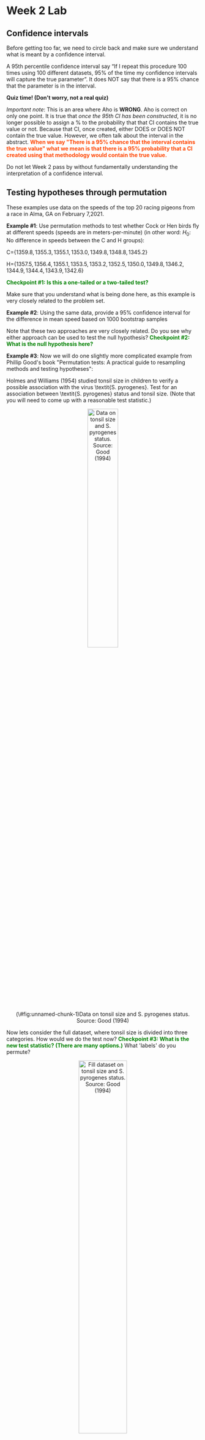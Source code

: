 Week 2 Lab
=============

Confidence intervals
-----------------------

Before getting too far, we need to circle back and make sure we understand what is meant by a confidence interval. 

A 95th percentile confidence interval say “If I repeat this procedure 100 times using 100 different datasets, 95% of the time my confidence intervals will capture the true parameter”. It does NOT say that there is a 95% chance that the parameter is in the interval.

**Quiz time! (Don't worry, not a real quiz)**

*Important note*: This is an area where Aho is **WRONG**. Aho is correct on only one point. It is true that *once the 95th CI has been constructed*, it is no longer possible to assign a $\%$ to the probability that that CI contains the true value or not. Because that CI, once created, either DOES or DOES NOT contain the true value. However, we often talk about the interval in the abstract. **<span style="color: orangered;">When we say "There is a 95$\%$ chance that the interval contains the true value" what we mean is that there is a 95$\%$ probability that a CI created using that methodology would contain the true value.</span>**

Do not let Week 2 pass by without fundamentally understanding the interpretation of a confidence interval. 

Testing hypotheses through permutation
------------------------------------

These examples use data on the speeds of the top 20 racing pigeons from a race in Alma, GA on February 7,2021. 

**Example #1**: Use permutation methods to test whether Cock or Hen birds fly at different speeds (speeds are in meters-per-minute) (in other word: $H_{0}$: No difference in speeds between the C and H groups):

C=$\{1359.8,1355.3,1355.1,1353.0,1349.8,1348.8,1345.2\}$

H=$\{1357.5,1356.4,1355.1,1353.5,1353.2,1352.5,1350.0,1349.8,1346.2,1344.9,1344.4,1343.9,1342.6\}$

**<span style="color: green;">Checkpoint #1: Is this a one-tailed or a two-tailed test?</span>**

Make sure that you understand what is being done here, as this example is very closely related to the problem set.


**Example #2**: Using the same data, provide a 95% confidence interval for the difference in mean speed based on 1000 bootstrap samples

Note that these two approaches are very closely related. Do you see why either approach can be used to test the null hypothesis? **<span style="color: green;">Checkpoint #2: What is the null hypothesis here?</span>**

**Example #3**: Now we will do one slightly more complicated example from Phillip Good's book "Permutation tests: A practical guide to resampling methods and testing hypotheses":

Holmes and Williams (1954) studied tonsil size in children to verify a possible association with the virus \textit{S. pyrogenes}. Test for an association between \textit{S. pyrogenes} status and tonsil size. (Note that you will need to come up with a reasonable test statistic.)

<div class="figure" style="text-align: center">
<img src="Table2categories.png" alt="Data on tonsil size and S. pyrogenes status. Source: Good (1994)" width="40%" />
<p class="caption">(\#fig:unnamed-chunk-1)Data on tonsil size and S. pyrogenes status. Source: Good (1994)</p>
</div>

Now lets consider the full dataset, where tonsil size is divided into three categories. How would we do the test now? **<span style="color: green;">Checkpoint #3: What is the new test statistic? (There are many options.)</span>** What 'labels' do you permute?

<div class="figure" style="text-align: center">
<img src="Table3categories.png" alt="Fill dataset on tonsil size and S. pyrogenes status. Source: Good (1994)" width="50%" />
<p class="caption">(\#fig:unnamed-chunk-2)Fill dataset on tonsil size and S. pyrogenes status. Source: Good (1994)</p>
</div>

Basics of bootstrap and jackknife
------------------------------------

To get started with bootstrap and jackknife techniques, we start by working through a very simple example. First we simulate some data


```r
x<-seq(0,9,by=1)
```

This will constutute our "data". Let's print the result of sampling with replacement to get a sense for it...


```r
table(sample(x,size=length(x),replace=T))
```

```
## 
## 0 1 3 6 7 9 
## 1 2 1 2 3 1
```

Now we will write a little script to take bootstrap samples and calculate the means of each of these bootstrap samples


```r
xmeans<-vector(length=1000)
for (i in 1:1000)
  {
  xmeans[i]<-mean(sample(x,replace=T))
  }
```

The actual number of bootstrapped samples is arbitrary *at this point* but there are ways of characterizing the precision of the bootstrap (jackknife-after-bootstrap) which might inform the number of bootstrap samples needed. *In practice*, people tend to pick some arbitrary but large number of bootstrap samples because computers are so fast that it is often easy to draw far more samples than are actually needed. When calculation of the statistic is slow (as might be the case if you are using the samples to construct a phylogeny, for example), then you would need to be more concerned with the number of bootstrap samples. 

First, lets just look at a histogram of the bootstrapped means and plot the actual sample mean on the histogram for comparison



```r
hist(xmeans,breaks=30,col="pink")
abline(v=mean(x),lwd=2)
```

<img src="Week-2-lab_files/figure-html/unnamed-chunk-6-1.png" width="672" />

Calculating bias and standard error
-----------------------------------

From these we can calculate the bias and standard deviation for the mean (which is the "statistic"):

$$
\widehat{Bias_{boot}} = \left(\frac{1}{k}\sum^{k}_{i=1}\theta^{*}_{i}\right)-\hat{\theta}
$$


```r
bias.boot<-mean(xmeans)-mean(x)
bias.boot
```

```
## [1] 0.0065
```

```r
hist(xmeans,breaks=30,col="pink")
abline(v=mean(x),lwd=5,col="black")
abline(v=mean(xmeans),lwd=2,col="yellow")
```

<img src="Week-2-lab_files/figure-html/unnamed-chunk-7-1.png" width="672" />

$$
\widehat{s.e._{boot}} = \sqrt{\frac{1}{k-1}\sum^{k}_{i=1}(\theta^{*}_{i}-\bar{\theta^{*}})^{2}}
$$


```r
se.boot<-sd(xmeans)
```

We can find the confidence intervals in two ways:

Method #1: Assume the bootstrap statistics are normally distributed


```r
LL.boot<-mean(xmeans)-1.96*se.boot #where did 1.96 come from?
UL.boot<-mean(xmeans)+1.96*se.boot
LL.boot
```

```
## [1] 2.847033
```

```r
UL.boot
```

```
## [1] 6.165967
```

Method #2: Simply take the quantiles of the bootstrap statistics


```r
quantile(xmeans,c(0.025,0.975))
```

```
##  2.5% 97.5% 
##   2.9   6.2
```

Let's compare this to what we would have gotten if we had used normal distribution theory. First we have to calculate the standard error:


```r
se.normal<-sqrt(var(x)/length(x))
LL.normal<-mean(x)-qt(0.975,length(x)-1)*se.normal
UL.normal<-mean(x)+qt(0.975,length(x)-1)*se.normal
LL.normal
```

```
## [1] 2.334149
```

```r
UL.normal
```

```
## [1] 6.665851
```

In this case, the confidence intervals we got from the normal distribution theory are too wide.

**<span style="color: green;">Checkpoint #4: Does it make sense why the normal distribution theory intervals are too wide?</span>** Because the original were were uniformly distributed, the data has higher variance than would be expected and therefore the standard error is higher than would be expected.

There are two packages that provide functions for bootstrapping, 'boot' and 'boostrap'. We will start by using the 'bootstrap' package, which was originally designed for Efron and Tibshirani's monograph on the bootstrap. 

To test the main functionality of the 'bootstrap' package, we will use the data we already have. The 'bootstrap' function requires the input of a user-defined function to calculate the statistic of interest. Here I will write a function that calculates the mean of the input values.


```r
library(bootstrap)
theta<-function(x)
  {
    mean(x)
  }
results<-bootstrap(x=x,nboot=1000,theta=theta)
results
```

```
## $thetastar
##    [1] 4.1 3.7 5.5 3.9 4.7 5.8 7.4 4.7 2.8 4.9 1.6 5.4 5.3 4.7 3.1 4.7 4.5 5.4
##   [19] 5.0 3.6 5.4 3.4 5.1 4.5 6.0 4.9 5.9 5.6 5.9 4.4 4.8 3.5 4.5 3.3 3.5 4.2
##   [37] 5.6 3.9 3.6 3.4 4.4 5.1 4.2 4.1 4.2 3.5 4.3 4.0 4.0 4.9 5.3 5.1 3.0 4.4
##   [55] 3.8 3.6 3.0 4.3 6.1 3.8 5.6 3.9 5.7 4.2 3.6 4.1 3.6 5.1 5.5 5.1 4.1 4.5
##   [73] 3.3 3.0 4.4 4.4 4.4 5.4 4.6 5.3 5.1 5.7 3.7 3.4 4.2 6.0 4.2 4.2 4.8 4.6
##   [91] 4.1 7.3 5.0 4.4 5.7 3.5 4.2 3.3 5.2 4.2 3.5 5.5 4.2 4.1 4.1 4.0 5.0 2.5
##  [109] 5.3 3.1 5.5 4.7 4.0 4.3 3.4 3.8 4.0 5.1 5.0 4.8 3.2 4.6 4.0 4.5 4.9 4.0
##  [127] 5.4 4.5 3.9 5.6 4.0 4.4 2.9 4.2 5.4 4.1 5.2 5.3 6.6 3.9 5.4 3.8 4.1 5.7
##  [145] 3.3 4.4 5.7 2.3 4.8 4.1 4.0 4.6 4.9 4.3 3.9 2.8 4.7 4.4 2.6 4.7 4.7 5.3
##  [163] 3.2 4.8 4.6 6.6 3.7 5.2 4.2 5.7 3.4 4.3 5.0 2.3 4.4 6.4 4.3 5.4 3.3 3.0
##  [181] 5.1 5.6 5.3 5.5 5.3 4.6 4.8 4.7 4.0 4.3 3.4 5.1 3.0 3.5 5.1 4.9 2.7 2.1
##  [199] 4.1 5.3 5.0 2.8 5.7 4.1 5.6 3.9 2.5 4.4 4.2 5.9 3.8 3.5 4.0 3.6 2.9 4.8
##  [217] 5.9 4.0 4.2 4.7 5.2 5.7 6.0 4.9 3.2 5.4 4.3 6.6 5.2 3.6 4.9 4.2 5.0 5.3
##  [235] 6.0 3.9 4.7 5.3 3.5 4.7 3.3 6.3 5.3 6.2 3.8 4.0 3.4 2.9 5.4 6.0 4.6 2.5
##  [253] 4.2 5.3 3.9 3.5 3.8 4.1 5.5 3.8 5.5 5.1 5.4 3.8 4.1 4.4 4.1 3.3 3.4 3.5
##  [271] 4.7 6.0 4.5 4.2 2.5 5.8 4.8 3.4 5.8 6.1 4.1 3.0 3.7 3.7 4.3 3.7 4.3 4.6
##  [289] 4.7 3.6 5.8 3.0 5.9 3.5 5.2 3.7 3.8 4.3 4.8 4.2 4.1 5.1 3.6 5.4 2.0 6.2
##  [307] 5.3 3.5 3.9 4.3 3.7 4.4 4.7 4.7 3.9 5.0 3.4 4.5 3.3 3.5 5.2 4.5 5.6 4.9
##  [325] 4.3 5.0 3.0 4.1 5.7 3.6 4.4 3.9 3.4 5.8 4.3 4.2 4.2 4.0 5.6 4.3 3.9 4.5
##  [343] 5.4 3.9 3.5 2.6 3.3 4.8 3.0 5.1 3.3 4.4 3.2 4.0 3.9 5.0 6.5 5.0 5.1 3.2
##  [361] 3.5 3.0 4.1 4.2 4.5 3.5 5.2 4.4 4.7 4.9 5.5 4.6 3.6 4.6 5.9 5.1 4.3 3.5
##  [379] 2.2 4.6 4.3 4.9 5.2 3.6 5.2 3.5 5.2 3.8 4.1 4.6 3.6 4.4 4.6 4.5 3.6 4.4
##  [397] 4.1 3.1 4.9 5.9 5.3 5.7 4.4 5.8 5.3 5.6 5.2 3.6 5.8 4.2 4.4 3.8 4.1 4.6
##  [415] 4.4 4.5 3.4 4.8 5.5 5.0 4.3 3.2 5.1 4.7 5.4 3.4 4.3 4.4 4.6 4.0 3.6 3.5
##  [433] 3.7 5.0 3.9 3.3 4.5 4.5 5.5 4.3 4.5 5.4 4.9 5.6 3.2 3.8 4.9 4.1 4.3 4.3
##  [451] 5.1 6.2 4.5 3.6 4.1 5.0 4.5 4.4 3.7 4.4 4.1 5.4 5.3 5.2 3.4 5.4 5.0 4.6
##  [469] 5.1 3.6 4.8 5.0 5.7 3.6 4.1 4.5 4.2 4.7 4.3 3.2 3.4 4.8 4.0 4.8 5.3 4.8
##  [487] 3.9 2.6 5.3 3.8 4.2 3.7 5.7 4.3 4.7 5.5 3.7 3.7 5.2 3.9 4.1 4.0 3.9 5.4
##  [505] 3.5 3.1 4.7 5.0 2.8 4.9 7.5 4.2 5.1 3.7 4.1 4.6 5.1 4.9 5.4 3.3 6.0 4.4
##  [523] 4.1 4.3 5.6 5.1 4.7 4.6 4.4 4.4 2.9 4.0 3.3 3.9 5.2 4.9 4.7 4.8 3.8 6.0
##  [541] 4.6 4.1 4.5 4.9 5.7 4.7 4.4 3.5 4.4 2.9 4.8 2.8 3.7 5.3 3.8 5.9 4.2 2.3
##  [559] 3.8 3.6 3.1 4.6 3.3 4.5 4.0 4.2 3.2 4.6 4.8 4.8 4.9 5.7 4.7 5.5 4.8 4.2
##  [577] 5.2 3.6 4.1 4.5 6.3 5.9 5.6 5.0 5.0 2.8 4.8 4.2 4.4 3.7 4.7 4.5 3.9 7.3
##  [595] 3.9 4.3 4.2 3.9 3.9 4.2 4.9 5.0 4.4 3.0 7.1 4.1 2.5 6.1 5.1 5.3 4.3 5.8
##  [613] 3.2 3.2 5.7 5.7 3.6 4.8 6.2 3.1 4.0 5.9 5.2 3.2 4.8 5.0 4.5 6.1 3.5 2.9
##  [631] 3.1 5.0 6.0 5.0 5.1 3.8 3.5 4.9 5.7 4.3 3.9 5.1 3.8 4.7 4.7 2.9 4.8 5.0
##  [649] 5.2 5.8 4.8 6.2 3.8 2.7 5.1 4.0 5.4 5.8 3.1 5.3 4.1 3.4 5.0 5.2 3.5 6.8
##  [667] 4.3 5.8 5.2 5.3 4.1 4.4 5.4 3.5 4.6 4.2 4.6 5.9 5.0 4.4 5.3 4.1 5.8 2.9
##  [685] 4.7 4.7 4.7 5.5 2.6 4.8 4.5 5.2 5.8 3.9 4.4 2.1 3.2 5.7 3.9 4.4 4.0 3.8
##  [703] 4.6 5.7 5.1 5.3 5.0 3.6 3.3 4.3 5.2 3.7 4.8 3.9 4.0 4.1 5.2 4.8 5.2 3.6
##  [721] 4.7 4.2 5.7 4.4 4.0 4.3 4.0 5.1 4.6 5.1 3.4 5.0 5.4 4.2 5.5 2.6 4.6 4.0
##  [739] 5.3 5.0 4.6 5.0 4.8 4.6 6.5 4.2 4.5 5.7 3.4 5.3 3.4 4.8 4.2 3.5 5.6 3.4
##  [757] 4.6 2.2 4.2 4.7 3.4 4.1 4.7 4.2 4.7 5.6 6.5 4.2 6.6 4.5 3.1 4.2 2.4 4.7
##  [775] 3.9 3.9 3.6 2.4 4.8 4.3 4.4 4.3 3.7 3.9 5.1 4.4 5.5 6.4 5.3 3.1 4.5 5.6
##  [793] 5.4 4.6 4.4 2.4 4.5 4.0 5.7 2.7 2.9 5.3 5.4 5.5 4.5 5.5 4.4 3.9 4.0 2.9
##  [811] 5.2 5.1 5.5 2.9 5.0 4.8 4.9 2.9 2.6 5.3 4.9 5.3 5.2 4.5 3.7 5.4 3.4 5.6
##  [829] 3.6 5.0 4.3 5.1 5.5 4.6 4.0 4.8 4.9 3.2 4.6 4.7 4.9 4.7 5.5 3.0 2.7 6.2
##  [847] 5.1 4.0 4.7 4.0 6.1 4.3 3.7 2.8 3.0 5.9 4.3 3.4 5.1 5.0 7.1 4.4 4.8 3.9
##  [865] 3.5 5.2 4.2 3.2 4.1 5.7 5.4 4.8 5.4 3.7 5.7 3.9 4.4 4.3 5.9 5.2 5.3 5.9
##  [883] 3.2 4.9 2.5 4.8 2.8 3.1 4.6 2.6 4.4 3.9 4.6 3.3 4.6 4.3 4.7 5.8 3.5 3.6
##  [901] 5.3 4.4 4.7 3.4 4.7 2.9 5.2 5.4 4.2 4.1 5.5 5.7 5.7 5.1 3.4 4.6 5.1 4.2
##  [919] 3.8 6.4 3.3 4.4 3.8 5.0 4.0 5.1 5.2 5.2 4.2 5.1 4.8 5.1 3.4 4.6 5.5 4.0
##  [937] 5.5 6.1 3.6 4.2 3.3 4.1 6.2 4.0 4.4 4.7 3.4 4.4 5.5 4.2 6.1 5.6 4.4 4.7
##  [955] 3.7 4.6 4.5 3.9 5.3 3.7 3.3 3.0 3.2 3.8 4.8 4.3 4.5 4.8 5.1 2.4 4.1 4.3
##  [973] 3.9 3.9 3.6 2.4 6.0 3.9 4.7 5.3 3.4 6.2 4.9 3.8 4.7 4.7 5.4 3.2 3.6 5.2
##  [991] 3.7 4.8 2.4 3.9 5.0 4.6 4.5 4.4 4.6 3.3
## 
## $func.thetastar
## NULL
## 
## $jack.boot.val
## NULL
## 
## $jack.boot.se
## NULL
## 
## $call
## bootstrap(x = x, nboot = 1000, theta = theta)
```

```r
quantile(results$thetastar,c(0.025,0.975))
```

```
##  2.5% 97.5% 
##   2.6   6.2
```

Notice that we get exactly what we got last time. This illustrates an important point, which is that the bootstrap functions are often no easier to use than something you could write yourself.

You can also define a function of the bootstrapped statistics (we have been calling this theta) to pull out immediately any summary statistics you are interested in from the bootstrapped thetas.

Here I will write a function that calculates the bias of my estimate of the mean (which is 4.5 [i.e. the mean of the number 0,1,2,3,4,5,6,7,8,9])


```r
bias<-function(x)
  {
  mean(x)-4.5
  }
results<-bootstrap(x=x,nboot=1000,theta=theta,func=bias)
results
```

```
## $thetastar
##    [1] 5.1 4.2 4.0 4.2 4.9 4.7 6.0 3.8 3.3 5.7 5.8 4.7 5.8 4.2 5.8 3.9 4.2 3.8
##   [19] 4.5 4.9 3.5 4.9 5.3 4.9 3.5 2.6 5.4 3.9 3.8 5.6 4.8 3.1 4.5 4.9 4.5 4.3
##   [37] 4.2 4.5 4.7 3.3 4.5 2.9 5.2 4.1 3.3 2.9 5.7 5.4 5.0 4.3 4.1 4.5 4.1 3.6
##   [55] 3.9 6.2 4.7 6.0 4.6 4.5 4.0 3.8 5.5 5.0 4.6 4.0 2.7 5.2 3.2 3.1 5.3 6.3
##   [73] 5.5 4.1 3.2 4.7 3.6 5.0 5.4 5.4 4.2 3.1 4.7 5.0 4.7 4.8 4.5 3.8 3.7 4.7
##   [91] 4.2 4.3 4.8 5.9 4.3 4.7 5.8 4.9 3.2 4.0 5.4 3.6 3.0 3.9 5.4 3.6 4.8 4.8
##  [109] 4.8 4.2 4.1 6.2 4.3 3.8 3.7 5.3 3.3 2.8 4.7 4.7 3.0 5.2 4.2 6.1 3.5 4.7
##  [127] 4.3 4.3 4.7 4.9 4.0 5.2 5.3 4.6 5.0 5.3 4.4 3.6 3.5 4.7 3.0 4.6 7.0 4.7
##  [145] 2.8 3.7 4.5 3.1 4.7 4.4 5.0 5.0 4.4 4.9 3.9 4.0 5.6 3.8 4.7 4.9 5.8 2.8
##  [163] 4.2 4.5 4.2 3.3 3.1 3.9 4.4 4.5 5.7 5.1 4.4 5.2 3.3 3.1 3.4 4.7 5.3 4.4
##  [181] 3.2 4.4 3.2 4.7 5.6 4.9 5.5 3.1 4.0 4.7 1.8 4.9 4.5 4.2 4.6 5.1 4.2 4.5
##  [199] 3.6 5.9 6.0 5.7 4.4 4.4 3.3 4.8 3.5 4.4 5.6 4.6 4.0 4.8 4.8 3.6 5.1 4.6
##  [217] 4.4 3.7 5.1 5.2 5.7 3.3 4.8 4.9 4.2 5.3 3.3 5.0 4.8 5.0 3.0 5.8 5.5 5.1
##  [235] 6.6 3.9 5.6 4.5 5.5 2.7 2.7 3.9 4.8 3.8 4.2 4.9 5.1 5.0 4.7 5.2 4.3 4.6
##  [253] 6.0 3.7 5.2 3.1 3.9 4.4 3.5 2.0 5.2 3.5 3.9 2.9 3.7 5.9 5.2 5.1 6.9 4.4
##  [271] 4.0 4.1 5.7 3.7 3.5 4.9 4.7 5.6 5.9 3.9 5.0 3.3 7.0 5.4 3.8 4.1 4.8 3.6
##  [289] 4.3 3.1 4.5 4.9 6.2 5.9 5.5 4.0 4.2 3.8 4.6 3.1 3.3 4.5 5.4 3.4 4.8 4.9
##  [307] 4.0 3.1 4.1 5.3 3.6 3.7 3.5 4.1 4.2 4.4 2.5 4.0 4.8 3.6 5.1 3.8 3.5 4.5
##  [325] 4.8 6.1 5.6 5.3 4.9 4.8 3.7 4.9 4.8 5.2 4.4 3.6 5.7 4.8 5.0 3.2 3.9 3.8
##  [343] 5.6 5.0 4.4 5.0 3.8 5.6 5.5 5.8 4.9 6.6 4.3 4.2 4.4 3.9 3.8 6.1 6.1 3.9
##  [361] 5.3 4.7 4.8 3.5 5.2 4.7 4.1 4.6 3.0 3.4 4.1 5.6 4.3 5.0 4.2 4.4 3.5 2.9
##  [379] 5.0 5.7 4.3 5.5 4.5 6.5 4.3 4.3 3.7 4.4 5.9 3.2 4.6 5.6 4.8 5.5 3.4 4.3
##  [397] 5.1 5.0 4.8 4.4 5.1 5.5 5.0 5.7 5.2 4.2 4.3 4.3 5.1 3.6 1.9 4.5 4.6 4.3
##  [415] 5.0 5.6 4.9 4.0 4.6 4.1 3.4 5.6 5.0 5.4 3.3 5.3 3.0 4.9 3.7 4.8 4.7 4.6
##  [433] 4.4 3.4 4.5 6.0 3.8 6.7 4.2 4.8 5.1 4.4 4.0 4.3 5.3 3.4 4.2 4.0 4.3 4.4
##  [451] 3.9 4.6 3.6 4.7 4.6 4.2 3.6 4.0 4.3 4.4 5.7 4.9 6.0 5.8 4.9 5.6 4.6 3.8
##  [469] 4.1 5.5 4.9 4.8 4.4 4.5 4.3 4.9 5.2 4.6 4.3 2.9 4.2 4.2 4.3 5.2 5.5 4.3
##  [487] 4.8 6.0 4.9 4.8 3.8 3.0 4.7 5.4 5.5 5.2 5.1 5.9 3.4 5.7 5.0 5.1 4.0 5.0
##  [505] 3.4 3.2 2.8 5.4 4.1 5.4 2.9 4.5 4.0 4.7 3.6 4.3 4.9 3.8 5.8 6.5 3.6 4.5
##  [523] 4.3 3.7 4.4 5.0 5.4 4.3 5.1 4.6 4.2 2.1 3.7 3.1 4.2 5.0 4.7 5.3 4.8 3.4
##  [541] 3.4 4.5 5.4 4.1 5.1 5.7 4.9 4.9 4.0 4.1 3.8 5.1 3.8 4.3 3.2 4.3 3.1 4.4
##  [559] 5.6 3.6 5.1 4.4 5.8 4.8 5.4 6.3 5.0 3.4 4.7 3.8 5.6 3.4 4.2 4.5 3.4 4.7
##  [577] 3.5 4.6 4.9 4.8 4.1 4.8 6.0 4.1 5.0 5.4 7.5 5.2 4.7 5.0 3.7 5.3 4.8 2.5
##  [595] 5.0 6.4 5.5 4.4 4.5 4.0 5.0 5.9 5.3 4.5 5.2 6.1 2.9 3.6 4.2 4.9 4.6 3.3
##  [613] 4.9 4.5 5.2 4.0 5.8 4.6 4.8 4.5 4.9 4.0 3.7 4.1 4.8 4.7 5.3 3.5 6.4 5.0
##  [631] 4.3 6.3 4.6 4.0 6.2 2.4 5.6 4.2 4.8 4.1 4.1 3.7 5.1 5.5 3.9 4.7 5.1 5.5
##  [649] 3.5 4.9 3.5 6.4 3.2 4.1 5.1 5.3 5.7 2.3 4.1 5.1 5.1 5.8 5.3 4.9 5.1 2.0
##  [667] 5.0 3.8 6.4 4.7 4.8 2.5 4.9 3.3 4.9 3.7 4.1 5.4 4.9 5.3 5.2 4.5 2.4 4.0
##  [685] 4.4 2.5 4.2 4.9 3.6 4.2 2.7 3.7 3.2 5.0 3.7 4.9 3.2 5.3 5.3 4.4 5.9 2.4
##  [703] 6.0 4.3 5.2 4.7 3.2 3.6 5.4 4.0 5.9 4.8 5.6 4.6 4.4 4.1 4.9 4.1 4.2 2.8
##  [721] 5.3 3.3 4.8 3.0 3.7 4.4 4.2 5.4 4.5 4.6 3.4 3.8 6.4 3.9 5.0 2.4 4.8 3.4
##  [739] 5.1 6.1 4.9 2.4 4.9 3.8 5.3 5.5 3.8 4.7 5.5 4.7 5.4 4.2 4.4 4.1 5.5 4.4
##  [757] 5.8 4.1 3.8 3.8 5.5 3.9 4.0 4.6 4.0 3.5 4.6 3.8 6.8 3.8 5.5 4.5 3.7 5.1
##  [775] 2.8 4.9 5.6 5.5 4.2 4.4 5.9 4.5 4.1 4.2 4.4 4.4 5.5 4.6 4.9 3.8 3.4 4.0
##  [793] 5.2 6.4 4.0 4.3 4.1 5.3 3.8 5.2 4.7 3.2 4.6 4.6 5.4 4.4 3.8 5.6 3.4 6.0
##  [811] 5.0 3.8 5.5 5.1 4.6 5.8 4.8 3.7 5.4 4.8 4.4 4.3 3.9 4.5 5.1 5.2 3.9 5.3
##  [829] 5.6 4.7 4.9 5.3 3.8 4.9 4.3 4.2 5.3 5.6 6.3 4.9 3.3 4.9 4.3 5.6 4.5 5.7
##  [847] 4.3 4.3 5.3 4.8 5.9 5.8 4.7 4.0 3.0 3.8 4.1 5.6 3.4 5.2 3.3 5.1 4.4 3.6
##  [865] 4.7 4.5 4.6 5.7 4.9 4.6 4.5 4.3 5.6 3.6 5.0 6.0 5.4 5.5 3.9 5.1 5.7 5.3
##  [883] 5.3 5.2 4.6 4.3 5.5 3.1 4.2 3.0 3.8 3.7 3.6 5.0 3.6 3.2 4.0 5.3 3.8 3.4
##  [901] 4.8 4.5 4.4 3.5 3.5 5.0 3.9 4.8 2.6 5.5 4.6 5.9 4.8 5.1 3.6 3.6 4.1 4.2
##  [919] 5.3 5.2 6.0 4.6 5.3 4.9 5.1 4.0 4.1 3.9 5.4 4.0 4.0 3.8 4.8 4.7 4.8 4.2
##  [937] 5.7 5.8 4.3 4.9 4.9 5.3 4.9 5.2 3.6 3.6 2.8 5.6 4.9 3.7 4.7 4.9 5.8 4.3
##  [955] 5.1 5.7 4.4 3.9 6.0 5.4 4.4 5.2 5.3 3.4 5.7 5.9 6.0 4.4 3.5 4.5 4.1 4.2
##  [973] 6.2 4.4 2.1 5.3 2.8 3.7 3.7 3.7 5.7 3.2 5.6 3.5 3.6 6.0 3.8 3.7 5.5 4.5
##  [991] 4.6 4.5 6.0 5.8 4.1 4.2 4.3 3.6 5.1 2.6
## 
## $func.thetastar
## [1] 0.027
## 
## $jack.boot.val
##  [1]  0.51117479  0.42215385  0.29002695  0.17598870  0.06950147 -0.07804154
##  [7] -0.10802292 -0.19732938 -0.33537604 -0.47753165
## 
## $jack.boot.se
## [1] 0.9242802
## 
## $call
## bootstrap(x = x, nboot = 1000, theta = theta, func = bias)
```

Compare this to 'bias.boot' (our result from above). Why might it not be the same? Try running the same section of code several times. See how the value of the bias ($func.thetastar) jumps around? We should not be surprised by this because we can look at the jackknife-after-bootstrap estimate of the standard error of the function (in this case, that function is the bias) and we can see that it is not so small that we wouldn't expect some variation in these values.

Remember, everything we have discussed today are estimates. The statistic as applied to your data will change with new data, as will the standard error, the confidence intervals - everything! All of these values have sampling distributions and are subject to change if you repeated the procedure with new data.

Note that we can calculate any function of $\theta^{*}$. A simple example would be the 72nd percentile:


```r
perc72<-function(x)
  {
  quantile(x,probs=c(0.72))
  }
results<-bootstrap(x=x,nboot=1000,theta=theta,func=perc72)
results
```

```
## $thetastar
##    [1] 3.6 4.3 5.2 3.6 4.2 4.2 4.1 4.8 3.2 3.9 5.6 4.1 4.4 3.5 4.7 4.3 4.5 4.3
##   [19] 3.8 4.5 5.7 4.6 4.6 4.3 4.5 5.2 4.6 5.1 4.1 4.6 4.3 4.6 6.1 6.0 5.6 4.4
##   [37] 5.2 5.3 5.1 4.9 4.3 3.8 5.3 4.4 4.6 5.2 5.1 6.8 5.9 4.2 4.7 3.2 6.4 5.2
##   [55] 3.3 4.1 5.1 3.9 5.9 5.0 4.4 6.2 6.2 3.5 3.1 4.7 6.3 4.9 3.2 5.4 3.8 4.5
##   [73] 2.6 3.4 4.4 4.7 5.5 4.9 4.6 3.9 3.6 5.2 4.1 2.8 3.6 3.9 2.8 3.9 3.4 4.6
##   [91] 4.6 4.6 3.5 3.8 2.9 3.7 5.4 5.0 5.5 3.6 3.7 5.5 3.6 3.2 4.7 5.0 4.4 4.5
##  [109] 4.0 5.4 4.8 4.5 4.1 4.5 4.9 3.9 4.3 2.0 3.4 3.8 3.7 3.1 4.8 3.9 3.4 5.7
##  [127] 4.0 5.2 3.5 2.1 4.5 4.9 5.8 4.3 5.6 3.8 3.1 6.1 4.1 6.0 4.2 3.9 6.0 5.0
##  [145] 4.6 5.0 4.7 6.0 4.9 4.9 5.9 4.3 5.2 4.3 4.2 5.6 4.8 3.2 5.4 3.8 5.7 4.9
##  [163] 3.6 4.0 5.1 3.4 5.5 4.3 4.4 4.3 4.9 3.4 4.1 3.9 4.5 5.5 4.8 3.8 5.4 5.0
##  [181] 6.4 4.6 4.9 3.8 4.0 4.4 4.9 2.3 4.7 3.8 4.6 5.8 5.4 5.5 4.6 6.0 4.8 6.7
##  [199] 4.8 5.1 4.3 5.8 6.2 6.4 4.6 4.1 4.3 3.5 5.2 6.0 4.5 4.9 3.1 3.7 3.1 3.3
##  [217] 3.9 5.4 4.8 4.4 6.4 4.5 3.2 3.5 4.2 5.5 4.5 2.0 4.0 3.7 3.5 3.5 4.2 5.1
##  [235] 4.7 4.5 3.7 4.9 2.6 4.6 6.9 2.9 4.6 4.9 4.3 6.6 5.6 3.5 6.5 5.4 4.9 4.5
##  [253] 3.4 4.7 5.7 3.2 2.7 4.4 4.3 4.6 4.3 3.6 3.6 5.4 4.6 4.7 4.2 3.8 5.8 4.1
##  [271] 3.3 3.4 3.6 5.1 3.4 5.2 5.2 5.5 5.6 4.9 4.5 3.3 7.0 2.4 4.7 4.3 3.1 4.4
##  [289] 4.2 3.5 5.1 6.1 4.6 6.5 3.0 4.7 4.1 4.6 4.7 5.7 6.3 4.7 6.1 3.6 4.7 5.0
##  [307] 3.5 6.3 4.4 3.3 5.1 6.5 4.0 4.4 2.7 5.4 4.3 4.4 4.2 4.4 6.0 4.9 4.6 4.3
##  [325] 4.3 2.7 3.4 5.3 3.8 4.6 4.6 4.0 4.6 4.7 4.8 4.6 4.7 5.1 3.2 3.3 3.9 4.0
##  [343] 6.1 3.6 4.1 5.3 4.4 4.3 3.9 4.5 3.6 5.4 3.9 4.7 3.7 5.2 4.5 4.5 3.6 4.8
##  [361] 4.9 4.7 3.5 4.1 4.5 4.5 5.3 4.2 5.4 4.2 4.2 4.4 4.9 5.7 2.9 6.9 5.0 4.2
##  [379] 4.5 4.5 4.0 5.5 3.3 3.6 5.6 4.5 4.5 3.2 4.4 4.0 4.7 4.7 4.4 5.8 4.8 5.3
##  [397] 3.3 5.0 3.4 4.1 3.7 3.9 5.9 5.3 2.8 3.4 3.8 4.5 3.1 3.5 3.3 5.4 4.5 3.1
##  [415] 5.7 6.0 6.8 5.0 4.8 4.5 5.1 3.6 3.3 3.9 4.3 4.3 3.4 5.8 5.2 5.2 3.9 6.0
##  [433] 3.2 3.7 5.9 3.4 3.9 6.1 4.3 2.8 4.8 4.7 4.1 4.9 6.2 5.7 5.4 4.4 5.0 4.1
##  [451] 4.6 5.4 4.0 4.4 4.7 3.3 5.5 4.4 4.5 3.4 5.2 4.4 5.7 3.9 3.5 4.8 4.1 4.2
##  [469] 3.3 4.0 5.1 5.1 5.6 5.2 5.4 2.9 6.2 5.1 3.8 4.3 4.9 2.7 4.6 4.5 4.2 4.3
##  [487] 4.5 6.5 3.9 5.1 4.6 3.6 5.5 5.1 1.7 4.6 4.9 5.1 5.0 4.3 4.8 4.8 5.2 4.2
##  [505] 5.6 5.0 2.2 5.0 5.5 3.8 3.8 4.5 3.5 4.7 4.1 4.8 3.3 2.4 4.4 3.7 4.4 5.5
##  [523] 4.8 3.3 4.7 4.0 3.8 4.1 5.0 5.1 5.8 4.8 4.9 4.4 5.1 4.4 5.0 4.0 4.1 6.1
##  [541] 3.6 3.9 5.4 4.7 5.7 4.3 5.4 3.9 5.7 3.5 4.5 4.4 4.7 3.7 5.4 5.3 6.0 4.1
##  [559] 6.4 3.6 4.4 4.7 5.3 4.7 6.2 4.5 4.5 6.5 4.5 4.5 4.1 4.0 4.9 3.3 5.2 3.9
##  [577] 3.5 5.7 6.4 5.7 3.8 3.8 2.7 3.4 4.5 4.3 5.1 4.8 4.4 3.4 4.3 6.0 6.2 4.1
##  [595] 3.5 3.8 4.6 3.1 4.6 3.7 3.0 5.4 4.2 2.3 3.6 2.2 4.4 5.1 5.5 3.5 5.6 4.3
##  [613] 5.2 3.7 4.4 5.9 3.6 3.9 4.0 4.3 4.1 4.1 3.0 4.9 5.0 6.0 4.9 3.9 2.6 4.4
##  [631] 5.2 6.4 4.3 5.3 3.8 4.0 4.2 3.3 4.4 5.0 5.9 5.3 6.1 4.0 4.6 5.5 3.2 4.0
##  [649] 3.5 3.9 4.8 5.1 4.2 4.0 4.4 5.6 3.1 3.4 3.5 4.6 3.6 4.5 4.8 3.6 5.0 3.0
##  [667] 3.1 2.8 3.8 4.8 4.4 4.1 4.2 6.2 4.2 4.4 4.0 4.4 5.7 4.9 4.9 4.4 6.4 5.4
##  [685] 4.2 4.8 3.2 4.9 3.3 5.5 4.3 4.7 5.2 5.2 6.0 5.0 5.4 5.8 4.5 5.1 4.4 4.3
##  [703] 4.0 4.0 5.1 4.1 4.9 5.5 5.0 4.9 5.8 4.7 4.6 4.9 4.4 4.7 4.2 3.6 4.7 6.1
##  [721] 5.5 4.9 3.3 4.4 6.0 3.4 3.7 3.3 4.9 5.8 6.7 4.5 5.4 4.1 4.4 5.4 4.3 3.8
##  [739] 6.1 5.7 4.5 5.1 5.9 5.8 4.0 3.6 4.5 4.7 6.5 4.7 4.9 3.9 4.1 4.8 3.6 3.4
##  [757] 4.2 4.3 4.5 4.1 5.4 4.5 2.4 3.5 5.9 4.4 5.1 5.3 2.9 4.5 4.8 4.6 3.4 6.7
##  [775] 3.8 3.3 7.0 4.5 4.1 4.8 6.1 2.3 5.3 3.4 5.3 4.2 5.0 4.9 6.1 4.4 3.7 4.5
##  [793] 4.4 4.6 6.6 3.2 5.4 3.8 3.9 4.2 2.7 5.5 5.3 3.6 5.6 3.9 4.3 4.5 5.2 3.8
##  [811] 3.7 3.8 3.8 4.1 5.8 7.1 5.4 4.7 4.2 4.9 4.0 6.3 5.7 4.8 4.2 5.3 4.1 4.8
##  [829] 4.1 4.3 6.1 4.0 4.2 5.6 4.4 6.5 3.7 4.9 5.3 4.0 3.6 3.2 2.3 4.9 4.4 4.4
##  [847] 2.8 3.4 4.4 5.0 3.2 5.2 4.5 4.0 5.4 5.1 4.4 3.7 3.8 4.7 4.8 4.1 3.9 3.7
##  [865] 4.6 4.6 4.9 4.4 4.4 5.5 3.1 4.8 5.0 6.0 3.7 2.3 3.2 5.8 4.5 4.5 4.7 4.0
##  [883] 6.3 4.2 5.1 3.5 5.1 6.1 5.5 3.1 6.5 3.9 4.2 5.5 4.5 4.5 4.3 5.1 2.8 4.8
##  [901] 3.4 4.5 4.9 6.0 3.3 4.7 3.3 3.6 4.2 3.9 4.9 5.8 2.4 5.3 5.6 4.3 5.0 3.7
##  [919] 4.1 6.0 4.4 5.8 5.1 5.5 3.9 1.5 5.5 4.9 4.9 4.1 4.6 3.9 3.2 3.7 4.3 3.2
##  [937] 4.6 5.2 4.5 6.0 4.2 3.0 3.8 4.7 5.9 5.2 4.4 5.3 3.3 4.4 4.5 3.5 3.5 3.7
##  [955] 5.2 3.5 5.0 6.1 4.5 4.7 4.5 5.2 5.5 3.7 4.9 4.5 4.3 5.7 5.2 4.3 7.1 2.4
##  [973] 3.8 6.7 3.9 6.0 4.5 3.2 5.3 5.7 4.9 4.0 2.5 5.3 5.2 4.3 3.6 2.5 4.2 4.8
##  [991] 5.4 5.1 4.7 4.7 5.9 4.7 4.3 4.1 6.3 2.9
## 
## $func.thetastar
## 72% 
##   5 
## 
## $jack.boot.val
##  [1] 5.50 5.60 5.22 5.40 5.20 5.10 4.80 4.70 4.60 4.50
## 
## $jack.boot.se
## [1] 1.110389
## 
## $call
## bootstrap(x = x, nboot = 1000, theta = theta, func = perc72)
```

On Tuesday we went over an example in which we bootstrapped the correlation coefficient between LSAT scores and GPA. To do that, we sampled pairs of (LSAT,GPA) data with replacement. Here is a little script that would do something like that using (X,Y) data that are independently drawn from the normal distribution


```r
xdata<-matrix(rnorm(30),ncol=2)
```

Everyone's data is going to be different. With such a small sample size, it would be easy to get a positive or negative correlation by random change, but on average across everyone's datasets, there should be zero correlation because the two columns are drawn independently.


```r
n<-15
theta<-function(x,xdata)
  {
  cor(xdata[x,1],xdata[x,2])
  }
results<-bootstrap(x=1:n,nboot=50,theta=theta,xdata=xdata) 
#NB: xdata is passed to the theta function, not needed for bootstrap function itself
```

Notice the parameters that get passed to the 'bootstrap' function are: (1) the indexes which will be sampled with replacement. This is different that the raw data but the end result is the same because both the indices and the raw data get passed to the function 'theta' (2) the number of bootrapped samples (in this case 50) (3) the function to calculate the statistic (4) the raw data.

Lets look at a histogram of the bootstrapped statistics $\theta^{*}$ and draw a vertical line for the statistic as applied to the original data.


```r
hist(results$thetastar,breaks=30,col="pink")
abline(v=cor(xdata[,1],xdata[,2]),lwd=2)
```

<img src="Week-2-lab_files/figure-html/unnamed-chunk-17-1.png" width="672" />

Parametric bootstrap
---------------------

Let's do one quick example of a parametric bootstrap. We haven't introduced distributions yet (except for the Gaussian, or Normal, distribution, which is the most familiar), so lets spend a few minutes exploring the Gamma distribution, just so we have it to work with for testing out parametric bootstrap. All we need to know is that the Gamma distribution is a continuous, non-negative distribution that takes two parameters, which we call "shape" and "rate". Lets plot a few examples just to see what a Gamma distribution looks like. (Note that the Gamma distribution can be parameterized by "shape" and "rate" OR by "shape" and "scale", where "scale" is just 1/"rate". R will allow you to use either (shape,rate) or (shape,scale) as long as you specify which you are providing.

<img src="Week-2-lab_files/figure-html/unnamed-chunk-18-1.png" width="672" />


Let's generate some fairly sparse data from a Gamma distribution


```r
original.data<-rgamma(10,3,5)
```

and calculate the skew of the data using the R function 'skewness' from the 'moments' package. 


```r
library(moments)
theta<-skewness(original.data)
head(theta)
```

```
## [1] 0.8686341
```

What is skew? Skew describes how assymetric a distribution is. A distribution with a positive skew is a distribution that is "slumped over" to the right, with a right tail that is longer than the left tail. Alternatively, a distribution with negative skew has a longer left tail. Here we are just using it for illustration, as a property of a distribution that you may want to estimate using your data.

Lets use 'fitdistr' to fit a gamma distribution to these data. This function is an extremely handy function that takes in your data, the name of the distribution you are fitting, and some starting values (for the estimation optimizer under the hood), and it will return the parameter values (and their standard errors). We will learn in a couple weeks how R is doing this, but for now we will just use it out of the box. (Because we generated the data, we happen to know that the data are gamma distributed. In general we wouldn't know that, and we will see in a second that our assumption about the shape of the data really does make a difference.)


```r
library(MASS)
fit<-fitdistr(original.data,dgamma,list(shape=1,rate=1))
# fit<-fitdistr(original.data,"gamma")
# The second version would also work.
fit
```

```
##     shape       rate  
##   6.207697   9.166483 
##  (2.704855) (4.160071)
```

Now lets sample with replacement from this new distribution and calculate the skewness at each step:


```r
results<-c()
for (i in 1:1000)
  {
  x.star<-rgamma(length(original.data),shape=fit$estimate[1],rate=fit$estimate[2])
  results<-c(results,skewness(x.star))
  }
head(results)
```

```
## [1] 0.2852967 0.4702354 1.2131310 0.1419910 0.7088664 0.4370629
```

```r
hist(results,breaks=30,col="pink",ylim=c(0,1),freq=F)
```

<img src="Week-2-lab_files/figure-html/unnamed-chunk-22-1.png" width="672" />

Now we have the bootstrap distribution for skewness (the $\theta^{*}$ s), we can compare that to the equivalent non-parametric bootstrap:


```r
results2<-bootstrap(x=original.data,nboot=1000,theta=skewness)
results2
```

```
## $thetastar
##    [1] -0.2281600535  0.7526121156  0.3939417583  0.6775455697  0.8352716907
##    [6]  0.6825368006  0.9705013694  0.7067122693  0.6261517734  0.9716859874
##   [11]  0.5113976099  0.6466320606  0.6620855929  1.7194246161  0.5894667928
##   [16]  0.2935179992  0.5568293571 -0.0780601793  0.4906979423  0.5406743598
##   [21]  0.7855487773  0.3394269216  0.5043831460  0.6765422539  0.5022681294
##   [26]  1.6669431194  1.1535408900  0.7590905105  0.7146204699  2.0118967447
##   [31] -0.3515523289  0.6618121379  0.9139955202  0.8811346861  1.1578297611
##   [36]  0.0658074540  0.1305522222  0.6207732756 -0.1892755306  0.5877573151
##   [41]  0.8674189654  1.4177188837  2.1101978839  2.1962180579  0.1758235964
##   [46]  1.1165863133  0.7501507248 -0.4417990950  0.0685091602  0.6488003943
##   [51]  0.5109836142  0.1180237300  0.9643172434 -0.3895127054 -0.3837864794
##   [56]  0.7187723650  0.8210636169  1.2647437070  0.7501555697  1.6121740177
##   [61]  0.3147384170  0.0343700400  0.6225433441  1.2753086922  1.3307561757
##   [66]  1.2346032717  1.2108755264  0.3656786321  0.3032837254  1.7788490189
##   [71]  0.2562407344  1.3393311516  0.2603298902  0.5164243453  1.3223373028
##   [76]  0.6396587411  0.8906398835  0.6114575786  0.6065598963  0.1943373342
##   [81]  0.4600363688  1.2169451997  0.0401479891  0.3631686853  0.9184259908
##   [86]  0.8519566519  0.7621593756  0.1501744736  2.0895941943  1.0753808294
##   [91]  1.0317605077  0.5723826114  0.6837510363  0.6546927318  1.2789988062
##   [96]  0.2205653538  0.7943600198  0.6866155824  0.6673815576  1.1557114148
##  [101] -0.1798946282  2.4767800488 -0.0307045457  1.2625486035  0.4300399528
##  [106] -0.4709958099  0.3680773519  0.4431202130  0.2313663397  0.9419527991
##  [111]  1.8410652959  0.7044753003  0.5245498291  0.9397258587  1.1446117143
##  [116]  0.3291187760  1.2708146499  1.7679879787  1.2669700461  0.9487993428
##  [121]  0.5064083849  0.4160260023  0.6278982319  0.5162647927  0.9495338686
##  [126]  0.7511571215  1.2700344914  1.5617686574  1.0713732592  1.2031768066
##  [131]  2.0356121075  0.6554784955  1.2068498761  0.4564850393  1.2021791213
##  [136]  0.3298950983  0.4645144643  0.2012148496  0.1624441546  0.8921887438
##  [141]  1.5865902840  1.3006948006  1.0270519491  0.3735661791  0.7232387545
##  [146]  0.4527921699  1.3052142636  0.4626205927  0.8473883349  1.4627154774
##  [151]  1.4522446629  0.8042909139  0.1947456820  0.8599680847  1.3941586686
##  [156]  1.5660768245  1.2659879248  0.1488339655  1.0875672445  0.5291562054
##  [161]  0.2253021065  0.4132678123  1.2752311003  0.9180365400  0.8788009037
##  [166]  0.4288635764  0.7073377753  0.3559836907  1.6282200538  1.2547890644
##  [171]  0.6416947490  0.5962471119  0.8542091734  0.3932584422  0.3548475014
##  [176]  0.8086504066  0.5811837121  1.4478089350  0.8159025527  1.1075588171
##  [181]  1.4221880929  0.3671452861  1.2203629269  0.8306048396  1.4307774315
##  [186]  2.3005123950  0.2500395580  1.1575802592 -0.0112827746  0.4725101520
##  [191]  0.6433667122  1.1760967231  0.2026278669  0.7139409905  1.0911742845
##  [196]  0.5618755203  0.0522646767  1.2492537452  0.7163320107  0.2096831523
##  [201]  0.3410603900 -0.1105850684  0.4921911745  0.1220311209 -0.8399459291
##  [206]  1.2660715749  1.3291380649 -0.1326619650  0.7403328565  0.8755446107
##  [211]  0.5171450295  0.4378889809  1.8006387756  1.3332050502  0.7435933242
##  [216]  0.9743526599  0.4090463067  1.1030995349  0.4265007759 -0.2245169158
##  [221]  0.8563118296  0.1771469152  0.9657809488  2.5619605307  0.7973170926
##  [226]  1.2605648879  0.9555823377  0.4426873425  0.7988519014  0.8321070794
##  [231]  1.2923877580  1.7612031630  1.1399629075  0.1976510628  0.1514469943
##  [236]  0.4321503250  0.1188862360  1.4612040892  0.6820619341  2.2314632917
##  [241]  0.0892243021  0.0988298739  0.7538580205 -0.1096745278  2.4389616600
##  [246]  0.4927440844  0.4204806061  0.0868288259  0.6369764987  2.0784977131
##  [251]  0.4232817103  1.6581514128  0.8051164854  0.7216551206  0.8935541243
##  [256]  1.3734777719  0.4626031909  0.8501866645  0.7484748611  1.0956887740
##  [261]  0.3417034884  1.2622517055  0.8685041838  1.3501093723  0.6265856540
##  [266]  0.8541897969  1.2597511415 -0.6721621468  0.2627412113  0.7386246733
##  [271] -0.0636839037  0.5116578369  1.9922623221  0.4704047312  0.0445884196
##  [276]  0.3186697093  0.4052958283  1.4213519534  0.2159540354  1.6868721463
##  [281]  0.0640512307  0.5246386364  1.0848396491  0.8724021220  0.5120400829
##  [286]  1.8745376392  0.6285615122  1.4481205550  0.4614807275  1.2306407410
##  [291]  0.3198288526  2.0425843622  0.7441030164  1.4434105523 -0.4133267155
##  [296]  0.2665412345  0.8997159929  0.1237091697  0.5344489086  0.6784965856
##  [301]  0.1160353608 -0.2682096687  1.1726761603  0.1895355268  0.9609370207
##  [306]  1.4043610359  1.7813010866  0.0039500388  2.4127801290  1.8027859012
##  [311]  0.4260053212  1.0413731928  0.8110422182  1.2405467361  0.9014890414
##  [316]  0.8687451754  0.4506628038  1.5710254697  2.5540162352  1.1218924114
##  [321]  0.5341536457  1.0756867317  1.1395026301  1.8124397007  0.8606812293
##  [326]  0.7628595313  1.0860187653  0.7234905992  0.3432623892  0.9826864789
##  [331]  0.4859812510  0.1705200420  1.5796575435  0.8495410331  0.2972481281
##  [336]  0.4877956940  1.0657567939  0.0252699800  0.8023052577  1.1739367714
##  [341]  0.7783335492  0.5591213389  0.6155380253  0.7235541472  0.5068120229
##  [346]  1.2311060599  0.5243013937  0.3852953382  0.8707080161  1.2531947155
##  [351]  0.2614999484  0.0551959766  0.9865897460  1.3240080575  1.0596231372
##  [356]  1.9973536589  0.5292301489  0.4455868077 -0.6437573801  0.8209455853
##  [361]  0.4532887189  2.1756692508  0.7411018403  1.9866448448  1.2896906248
##  [366]  1.3555117351  1.2844094801  0.4837612986  0.0393665124  0.5262623640
##  [371]  0.9543746486  0.7655584793  1.6500013556  0.7626620866  0.5356563276
##  [376]  0.3710330246  0.4257788407  0.2233147059  0.3707360233 -0.0892963222
##  [381]  0.8630944284  1.1975093190 -0.4079508673  0.7433158810  0.4304759648
##  [386] -0.4506450709  0.9924469367  0.2339678038  0.9075452174  0.5254592028
##  [391]  0.9761169417  0.7998522893  1.1501993632  1.0014431782  0.2783255313
##  [396]  0.4686558832  1.6647452086  1.3642809848  0.8885383942  0.9758172708
##  [401]  0.5199288318  0.3626334486  0.8100537547  1.4538472319  0.7663200618
##  [406]  0.3563497376  1.2425330028  0.9649249109  0.2895919301  0.9682739063
##  [411]  0.7388995134  2.2256947562  0.9020848616  0.9562498311  0.6811621607
##  [416]  0.5604165528  0.4965444826  0.5459194207  0.6710264032  0.7658081096
##  [421]  0.3355929353  1.2019420835  1.0941290416  0.4537992769  0.7409324870
##  [426]  0.6984556309 -0.0649348611  0.2953031059  0.9770791809  0.2102922759
##  [431]  1.4361460137  0.3892185466  1.1014054205  0.9129107363  0.5485327741
##  [436]  0.2952204724  2.2558795729  0.7220669874  0.8100820787  2.5094831009
##  [441]  1.4030103106 -0.0439279369  1.3928531471  1.3142173520  0.8837340797
##  [446]  0.9667016647  1.4585662289  0.5292301489 -0.0852013070  0.9733067742
##  [451]  0.5889449955  0.4587368756  0.9827451502  0.7117609803  1.6149453127
##  [456]  0.5123368912  0.2314442207  0.3167440401 -0.4302258609  0.3382579558
##  [461]  1.0754931902 -0.3703191285 -0.2600029442  0.8874981310  0.7457041016
##  [466]  1.4400362445  0.8866969517  0.5274954734  0.3892128320  0.3550259970
##  [471]  0.4145226647  0.2925958069 -0.4352965882  1.1790790587  0.9801451691
##  [476]  0.0525611016  1.3119937121  0.9360077014  0.4273512816  1.6665660822
##  [481]  0.9166258407  1.3893880180  0.6877998564  0.9643172434  0.4129930087
##  [486]  1.1102696282  0.6344952500  1.5824246199  2.5630157696  0.9437609038
##  [491]  0.2715194852  0.9576031975  0.4956661421  1.1443359237  0.6774771825
##  [496]  1.3720630821  0.2614083508  0.8478599919  0.2956589162  0.9119597788
##  [501]  0.4945732775  1.2555271383  0.4610981937  0.4947660546  1.5199020757
##  [506]  0.9897940386  0.8331324223  0.5536877552 -0.1758251141  1.1636918544
##  [511]  1.0428996289  1.0223324062  0.3534675589  0.7907204371  0.0547707314
##  [516]  0.5680829991  0.7587434189 -0.2107643899  0.8892223335  0.9775843384
##  [521]  1.3148144526  0.8295133415  0.5580044399  0.8056611963  0.7075364155
##  [526]  0.7911820301  1.6294896499 -0.1802865693  0.9296094714  1.9507424372
##  [531]  1.1315446511  0.4213691485  1.1411004740  0.7681541125  0.2939836585
##  [536]  0.4457260321 -0.4966086030  0.4990838751  1.6752490367  0.7921341556
##  [541]  0.3222093300  0.1570459461  0.6213029544  0.3152927677  0.5863785494
##  [546]  0.6202715974  0.9449104720  0.4853607471  2.2372398705  0.7632778639
##  [551]  0.7656161009  0.1499529766  1.2145775914  0.5389041452  0.6824854723
##  [556]  1.2397616916  0.7957399223  0.2243179878  0.6826689011  0.8738091767
##  [561]  0.6078924822  1.5453747763  1.1834262701  0.6998677261  0.5124715088
##  [566]  1.0053431724  0.3912537630  0.4062885262  1.3923487625 -0.0956754284
##  [571]  0.0220948297  0.2772316929  1.4020183120  0.4286946607  1.7476828588
##  [576]  0.8573062287  0.3609495030 -0.1226116133  0.9311884358  0.5224991344
##  [581]  0.9758172708  0.8448149884 -0.3196619576  2.0244252081 -0.0467024779
##  [586]  1.0222680721  1.3501093723  1.5736312359  0.6782153324  0.0461082115
##  [591]  1.5773191891  0.4770213665  0.3518270403  0.5543113977  0.8280789306
##  [596]  0.5624199781  0.2413880104  1.0377558769  0.0654489521  0.9662185902
##  [601]  1.0028822325  0.0630099240  0.0867201125  1.1058840497  1.5765982426
##  [606]  1.8218359951  1.2292439012  0.7995219690  0.2764127793  0.8429476798
##  [611]  0.4903961400  0.3718703447 -0.6120984787  0.7072114686  0.9458476066
##  [616] -0.2156816450 -0.3216919391  0.5036739008  0.1238713368 -0.4716262720
##  [621]  0.6931174202  0.0852371600 -0.3699907821  0.4871693545  1.0840358429
##  [626]  1.9726144271  0.8401473466  1.2409511489  0.3906677472  0.4852980629
##  [631]  0.3841108311  0.2233147059  1.5992094491  0.9144587351  0.5174684690
##  [636]  0.4389985677  1.3959631934  0.4067095835  0.8606812293 -0.2473901249
##  [641]  1.1296478646  0.4141057691  1.0837024783  1.0756867317  1.0055621467
##  [646]  1.0046670802  0.8922091973  0.6184027639  0.2927061141  1.1480290611
##  [651]  0.4144514079  0.3669209558  1.1606523399  1.3956959643  0.7535069242
##  [656]  2.1207926568  0.5399267761  0.7610945940  0.7761235336  0.4103438910
##  [661]  1.7699300739  0.3994503199  1.4076396874  0.7825049305  0.7703968064
##  [666]  1.1177791306  0.9657701414  1.1865713525  1.2253066958  0.3995878636
##  [671]  0.0828293571  1.1146738508  0.2571634400  0.1989800519  0.3452616536
##  [676] -0.2895047196  0.6933610851  0.8608963841  0.8357846478  0.6445546136
##  [681]  0.7018089517  0.4887669184  2.0629250859  1.1350761938  1.3707166089
##  [686] -0.4019586296  0.3049858051  0.7594153099  0.7568363268  0.2982497863
##  [691]  0.3543155853  1.4213496803  0.9647593680  1.3246385559  0.5140766829
##  [696]  0.9152225582  0.0899665393  0.9623301963  1.2829077074  0.9611292930
##  [701]  0.6114575786  0.8330498722  0.7501555697  0.7337699418  0.4205654107
##  [706]  0.2839940219  0.3719713234  0.3884208260  1.5706321430  0.6969310255
##  [711] -0.1453085749  1.6765867287  0.0236267519 -0.0941409952  1.4510650042
##  [716]  0.2044183654  0.2875180333  0.3159828897  0.6283609615  1.5052409239
##  [721]  1.4760470739  1.0442527967  1.9105312062  0.5810917068 -0.1867603420
##  [726]  1.1268786424  1.3223633941  1.4095805360 -0.1963633668  0.9711963437
##  [731]  1.2844418516  0.5241059984  0.3581003672  0.3561026144  0.3268524478
##  [736]  0.1102416415  1.1241414666  1.7156163684  0.3674207972  0.1734901187
##  [741]  0.0536784697 -0.0003414102  0.6937101343  0.3962362020  0.5113316369
##  [746]  0.6241837446  0.6182524187  0.5250425117  0.4853500690  1.1272465340
##  [751]  0.9271584442  0.8975339032  0.5377043922  0.0975950112  0.7575595393
##  [756]  1.1390152035  0.7246136594  0.2257003239  1.5944424738  0.4568254561
##  [761]  0.7623249562  0.6251374569  0.1702716219  2.0936857150  0.8868047361
##  [766]  0.3134503208 -0.0036663956  0.4053645786  0.5141434491  0.5069443175
##  [771] -0.1242465259  0.5015323788  0.4424911918  0.1405016927  1.6123263528
##  [776]  0.9633019076  1.2378699742  0.8947930085  1.4303715510  0.8866969517
##  [781]  2.0667463813  0.4319684741  0.8546344841  0.4929329548  0.8394949631
##  [786]  1.1825481891  0.2971487428  0.8495410331  1.1140344127  0.8821965990
##  [791]  0.4515379378  1.8695348136  0.4587855909  0.7515588889  0.2362311696
##  [796]  1.3792758131  0.5404896561  0.6774809779  0.9865897460  1.3820500126
##  [801]  0.7348450337  1.5003208831  1.2605648879  0.9614984829  0.6603678605
##  [806]  0.5358898617  0.4910529178  0.9549456861  0.7066911871  0.8543926249
##  [811]  2.2813379383  0.7491843853  1.1921960147  0.7027765407 -0.0188724590
##  [816]  0.4955165490  0.7013604061 -0.0568365558  0.9858876978  0.9356509475
##  [821]  1.7906166415  0.9681149750  0.3300620126  0.8503479438  1.3045002286
##  [826]  0.9066272750  0.6787316072  0.7005588624  0.9690264816  0.9728767413
##  [831]  1.0320023194  0.5024853501  0.5293370261  1.2057591646  0.4531504658
##  [836]  0.0228074000 -0.1235198545  1.0999962861  0.6339824462  0.9227555534
##  [841]  0.5168714652  1.1651790033  0.8210102259  0.6972244509  0.8353002483
##  [846]  1.3052711628  1.4854627767  0.1401701308  0.6805251677  0.8311082074
##  [851]  0.5267046789  1.3941902178  0.5514552516  1.5975284257  1.3114184999
##  [856]  0.2970307321  0.2196380919  0.1806374713  0.6446902496  0.5165718960
##  [861]  0.3698648569  0.7821634980  0.5514552516  0.7112420514 -0.0787565803
##  [866]  1.2009427594  1.0570364077  0.1360849983  1.0848396491  0.6890322275
##  [871]  1.2752311003  0.7774004714  0.4976865722  1.8066657178  0.3957873669
##  [876] -0.0112676987  0.0692007456  0.2173996826  0.9018151160  0.8130993136
##  [881]  0.6815370902  0.9659944769  1.3370835443  1.2353256406  0.3550259970
##  [886]  0.9539098981  0.2266697638  0.0324667738  0.7420186024  0.9932799716
##  [891]  0.3314542230  0.2106863615  0.0821379040  1.8082746348  0.7122216548
##  [896]  0.5310800696  0.5889449955  0.9528400410  0.7981023893  0.4440415152
##  [901]  1.0362451076  0.8352716907  0.0576148837 -0.4990951035  0.1515414079
##  [906]  0.0237414302 -0.3698023002  1.0882605647  1.1312638436  0.8764791199
##  [911]  0.2543826609  0.5850618095  1.1648751223  1.3083822388  0.3260962552
##  [916]  0.6070663627  1.1247798378  0.9367447666  0.8943235434  0.3478527915
##  [921]  1.1581831685  1.1032073699  0.2940443321  0.1998272639 -0.4084185812
##  [926] -0.1413870359  1.3006948006  0.9564638452  0.7164270201  0.4079851270
##  [931]  0.0620821249  0.4827095532  0.5051030780  0.2817762523  0.7070033106
##  [936]  0.5045124099  0.9666702435  0.5849454876  1.7783924127  0.5181166270
##  [941]  1.4204962077  0.0592309737  1.9462865808  0.5257915951  1.4033621356
##  [946]  0.9351646788  0.6730735639  0.6077514424  0.2084404905  0.3177866674
##  [951]  0.3321987462  1.5700150559  0.2960550030  2.1924228712  0.4673215024
##  [956]  0.8346851678  0.6700508577  2.3890054364  0.5200476301  1.2178417618
##  [961]  0.0525611016  0.6045524782  0.5389555945  1.5448552482  0.9717411329
##  [966]  1.4626687154  2.1017735691  0.8213469765  0.6366670891  0.6120494589
##  [971]  0.5478985774  1.1568285755  1.0636504801  0.1553088078  0.7377706079
##  [976] -0.4837220349  0.6352836519  0.3440085332  1.2880145097  1.3837601599
##  [981]  1.2138769562  1.6682297941  1.3612087240  0.8570906413  0.4424911918
##  [986]  1.1234582788  0.6821864733  0.6282233879  1.2110998276  0.6891976904
##  [991]  1.1216523121  0.4920145188  1.2341317795  1.2420875758  0.8539247894
##  [996]  0.9700225320  0.6750151786  0.9577899526  0.7218871113  1.2462680894
## 
## $func.thetastar
## NULL
## 
## $jack.boot.val
## NULL
## 
## $jack.boot.se
## NULL
## 
## $call
## bootstrap(x = original.data, nboot = 1000, theta = skewness)
```

```r
hist(results,breaks=30,col="pink",ylim=c(0,1),freq=F)
hist(results2$thetastar,breaks=30,border="purple",add=T,density=20,col="purple",freq=F)
```

<img src="Week-2-lab_files/figure-html/unnamed-chunk-23-1.png" width="672" />

What would have happened if we would have fit a normal distribution instead of a gamma distribution?


```r
fit2<-fitdistr(original.data,dnorm,start=list(mean=1,sd=1))
```

```
## Warning in densfun(x, parm[1], parm[2], ...): NaNs produced

## Warning in densfun(x, parm[1], parm[2], ...): NaNs produced

## Warning in densfun(x, parm[1], parm[2], ...): NaNs produced

## Warning in densfun(x, parm[1], parm[2], ...): NaNs produced
```

```r
fit2
```

```
##       mean          sd    
##   0.67722034   0.28862343 
##  (0.09127074) (0.06453565)
```

```r
results.norm<-c()
for (i in 1:1000)
  {
  x.star<-rnorm(length(original.data),mean=fit2$estimate[1],sd=fit2$estimate[2])
  results.norm<-c(results.norm,skewness(x.star))
  }
head(results.norm)
```

```
## [1]  0.52098331  0.73301437 -0.07399979 -0.12712176 -0.08375173 -0.29291740
```

```r
hist(results,breaks=30,col="pink",ylim=c(0,1),freq=F)
hist(results.norm,breaks=30,col="lightgreen",freq=F,add=T)
hist(results2$thetastar,breaks=30,border="purple",add=T,density=20,col="purple",freq=F)
```

<img src="Week-2-lab_files/figure-html/unnamed-chunk-24-1.png" width="672" />

All three methods (two parametric and one non-parametric) really do give different distributions for the bootstrapped statistic, so the choice of which method is best depends a lot on the situation, how much data you have, and what you might already know about the underlying distribution.

Jackknifing is just as easy at bootstrapping. Here we will do a trivial example for illustration. We will write a little function for the mean even though you could put the function in directly with 'jackknife(x,mean)'


```r
theta<-function(x)
  {
  mean(x)
  }
x<-seq(0,9,by=1)
results<-jackknife(x=x,theta=theta)
results
```

```
## $jack.se
## [1] 0.9574271
## 
## $jack.bias
## [1] 0
## 
## $jack.values
##  [1] 5.000000 4.888889 4.777778 4.666667 4.555556 4.444444 4.333333 4.222222
##  [9] 4.111111 4.000000
## 
## $call
## jackknife(x = x, theta = theta)
```

**<span style="color: green;">Checkpoint #6: Why do we not have to tell the 'jackknife' function how many replicates to do?</span>**

Let's compare this with what we would have obtained from bootstrapping


```r
results2<-bootstrap(x,1000,theta)
mean(results2$thetastar)-mean(x)  #this is the bias
```

```
## [1] 0.0014
```

```r
sd(results2$thetastar)  #the standard deviation of the theta stars is the SE of the statistic (in this case, the mean)
```

```
## [1] 0.8936983
```


Everything we have done to this point used the R package 'bootstrap' - now lets compare that with the R package 'boot'. To avoid any confusion (a.k.a. masking) between the two packages, I recommend detaching the bootstrap package from the workspace with


```r
detach("package:bootstrap")
```


The 'boot' package is now recommended over the 'bootstrap' package, but they give the same answers and to some extent it is personal preference which one prefers to use.

We will still use the mean as the statistic of interest, but we will have to write a new function for it because the syntax of the 'boot' package is slightly different:


```r
library(boot)
theta<-function(x,index)
  {
  mean(x[index])
  }
boot(x,theta,R=999)
```

```
## 
## ORDINARY NONPARAMETRIC BOOTSTRAP
## 
## 
## Call:
## boot(data = x, statistic = theta, R = 999)
## 
## 
## Bootstrap Statistics :
##     original      bias    std. error
## t1*      4.5 -0.02762763   0.9072506
```

One of the main advantages to the 'boot' package over the 'bootstrap' package is the nicer formatting of the output.

Going back to our original code, lets see how we could reproduce all of these numbers:


```r
table(sample(x,size=length(x),replace=T))
```

```
## 
## 1 2 3 4 6 9 
## 1 2 3 2 1 1
```

```r
xmeans<-vector(length=1000)
for (i in 1:1000)
  {
  xmeans[i]<-mean(sample(x,replace=T))
  }
mean(x)
```

```
## [1] 4.5
```

```r
bias<-mean(xmeans)-mean(x)
se.boot<-sd(xmeans)
bias
```

```
## [1] 0.0083
```

```r
se.boot
```

```
## [1] 0.9242919
```

Why do our numbers not agree exactly with those of the boot package? This is because our estimates of bias and standard error are just estimates, and they carry with them their own uncertainties. That is one of the reasons we might bother doing jackknife-after-bootstrap.

The 'boot' package has a LOT of functionality. If we have time, we will come back to some of these more complex functions later in the semester as we cover topics like regression and glm.

